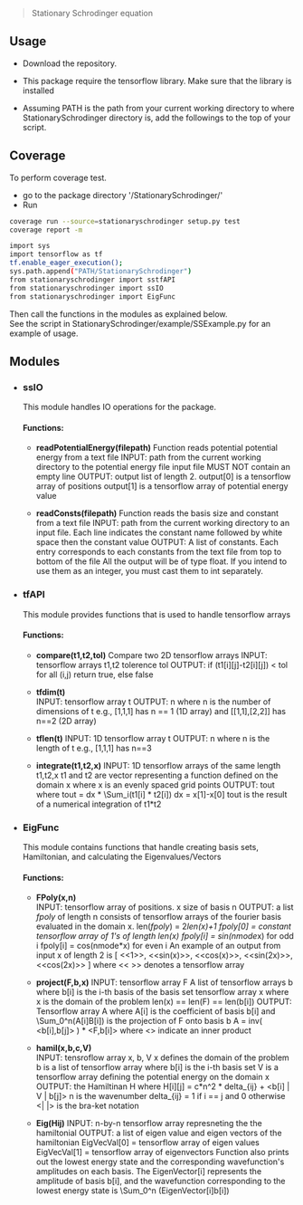 
> Stationary Schrodinger equation

## Usage
  * Download the repository.

  * This package require the tensorflow library. Make sure that the library is installed

  * Assuming PATH is the path from your current working directory to where StationarySchrodinger directory is, add the followings to the top of your script.

## Coverage
  To perform coverage test. 

  * go to the package directory '/StationarySchrodinger/'
  * Run
  ```sh
  coverage run --source=stationaryschrodinger setup.py test
  coverage report -m
  ```
```sh
import sys
import tensorflow as tf
tf.enable_eager_execution();
sys.path.append("PATH/StationarySchrodinger")
from stationaryschrodinger import sstfAPI
from stationaryschrodinger import ssIO
from stationaryschrodinger import EigFunc
```
Then call the functions in the modules as explained below.  
See the script in StationarySchrodinger/example/SSExample.py for an example of usage.  

## Modules
* ### ssIO
    This module handles IO operations for the package. 
    #### Functions:
    * **readPotentialEnergy(filepath)**
         Function reads potential potential energy from a text file
         INPUT: path from the current working directory to the potential energy file 
                input file MUST NOT contain an empty line
         OUTPUT: output list of length 2. 
                 output[0] is a tensorflow array of positions
                 output[1] is a tensorflow array of potential energy value

    * **readConsts(filepath)**
         Function reads the basis size and constant from a text file
         INPUT: path from the current working directory to an input file. Each line indicates the constant name followed by white space then the constant value
         OUTPUT: A list of constants. Each entry corresponds to each constants from the text file from top to bottom of the file
         All the output will be of type float. If you intend to use them as an integer, you must cast them to int separately. 
        
* ### tfAPI
    This module provides functions that is used to handle tensorflow arrays
    #### Functions:
    * **compare(t1,t2,tol)**
        Compare two 2D tensorflow arrays
        INPUT: tensorflow arrays t1,t2
               tolerence tol
        OUTPUT: if (t1[i][j]-t2[i][j]) < tol for all (i,j) return true, else false

    * **tfdim(t)**  
        INPUT: tensorflow array t
        OUTPUT: n where n is the number of dimensions of t 
                e.g., [1,1,1] has n == 1 (1D array) and [[1,1],[2,2]] has n==2 (2D array)
          
    * **tflen(t)**
     INPUT: 1D tensorflow array t
     OUTPUT: n where n is the length of t
            e.g., [1,1,1] has n==3
          
    * **integrate(t1,t2,x)** 
     INPUT: 1D tensorflow arrays of the same length t1,t2,x
            t1 and t2 are vector representing a function defined on the domain x where x is an evenly spaced grid points
     OUTPUT: tout where tout = dx * \Sum_i(t1[i] * t2[i])
             dx = x[1]-x[0]
             tout is the result of a numerical integration of t1*t2

          
* ### EigFunc 
    This module contains functions that handle creating basis sets, Hamiltonian, and calculating the Eigenvalues/Vectors
    #### Functions:  
    *   **FPoly(x,n)**  
         INPUT: tensorflow array of positions. x
            size of basis n
     OUTPUT: a list *fpoly* of length n consists of tensorflow arrays of the fourier basis evaluated in the domain x.
             len(*fpoly*) = 2*len(x)+1
             fpoly[0] = constant tensorflow array of 1's of length len(x)
             fpoly[i] = sin(nmode*x) for odd i
             fpoly[i] = cos(nmode*x) for even i
         An example of an output from input x of length 2 is [ <<1>>, <<sin(x)>>, <<cos(x)>>, <<sin(2x)>>, <<cos(2x)>> ] 
    where << >> denotes a tensorflow array 
  
    *   **project(F,b,x)** 
          INPUT: tensorflow array F
            A list of tensorflow arrays b where b[i] is the i-th basis of the basis set
            tensorflow array x where x is the domain of the problem
            len(x) == len(F) == len(b[i])
     OUTPUT: Tensorflow array A where A[i] is the coefficient of basis b[i] 
             and \Sum_0^n(A[i]B[i]) is the projection of F onto basis b
         A = inv( <b[i],b[j]> ) * <F,b[i]> where <> indicate an inner product
  
    *   **hamil(x,b,c,V)**  
         INPUT: tensroflow array x, b, V
            x defines the domain of the problem
            b is a list of tensorflow array where b[i] is the i-th basis set
            V is a tensorflow array defining the potential energy on the domain x
   OUTPUT: the Hamiltinan H
           where H[i][j] = c*n^2 * delta_{ij} + <b[i] | V | b[j]>
            n is the wavenumber
           delta_{ij} = 1 if i == j and 0 otherwise
         <| |> is the bra-ket notation

    * **Eig(Hij)**
          INPUT: n-by-n tensorflow array represneting the the hamiltonial
   OUTPUT: a list of eigen value and eigen vectors of the hamiltonian
   EigVecVal[0] = tensorflow array of eigen values
   EigVecVal[1] = tensorflow array of eigenvectors 
  Function also prints out the lowest energy state and the corresponding wavefunction's amplitudes on each basis. 
  The EigenVector[i] represents the amplitude of basis b[i], and the wavefunction corresponding to the lowest energy state is \Sum_0^n (EigenVector[i]b[i]) 
          

```

